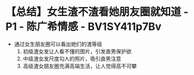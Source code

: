 # 【总结】女生渣不渣看她朋友圈就知道 - P1 - 陈广希情感 - BV1SY411p7Bv

-   通过女生朋友圈可以看出她们的渣等级
    1.  初级渣女发让人看不懂的图片，引发直男保护欲
    2.  中级渣女发尺度勾人的照片，吸引直男注意
    3.  高级渣女朋友圈充满高端生活，让人觉得高不可攀